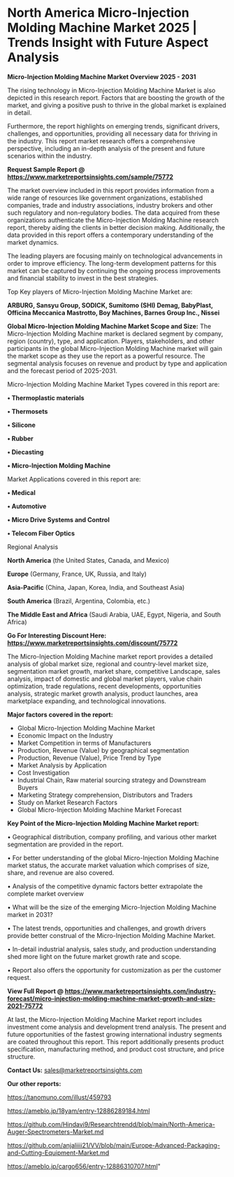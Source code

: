 # North America Micro-Injection Molding Machine Market 2025 | Trends Insight with Future Aspect Analysis

<Strong> Micro-Injection Molding Machine Market Overview 2025 - 2031</strong>

The rising technology in Micro-Injection Molding Machine Market is also depicted in this research report. Factors that are boosting the growth of the market, and giving a positive push to thrive in the global market is explained in detail.

Furthermore, the report highlights on emerging trends, significant drivers, challenges, and opportunities, providing all necessary data for thriving in the industry. This report market research offers a comprehensive perspective, including an in-depth analysis of the present and future scenarios within the industry.

<strong>Request Sample Report @ <a href=https://www.marketreportsinsights.com/sample/75772>https://www.marketreportsinsights.com/sample/75772</a></strong>

The market overview included in this report provides information from a wide range of resources like government organizations, established companies, trade and industry associations, industry brokers and other such regulatory and non-regulatory bodies. The data acquired from these organizations authenticate the Micro-Injection Molding Machine research report, thereby aiding the clients in better decision making. Additionally, the data provided in this report offers a contemporary understanding of the market dynamics.

The leading players are focusing mainly on technological advancements in order to improve efficiency. The long-term development patterns for this market can be captured by continuing the ongoing process improvements and financial stability to invest in the best strategies.

Top Key players of Micro-Injection Molding Machine Market are:

<strong>ARBURG, Sansyu Group, SODICK, Sumitomo (SHI) Demag, BabyPlast, Officina Meccanica Mastrotto, Boy Machines, Barnes Group Inc., Nissei</strong>

<strong><b>Global Micro-Injection Molding Machine Market Scope and Size:</b></strong>
The Micro-Injection Molding Machine market is declared segment by company, region (country), type, and application. Players, stakeholders, and other participants in the global Micro-Injection Molding Machine market will gain the market scope as they use the report as a powerful resource. The segmental analysis focuses on revenue and product by type and application and the forecast period of 2025-2031.

Micro-Injection Molding Machine Market Types covered in this report are:

<strong>• Thermoplastic materials

• Thermosets

• Silicone

• Rubber

• Diecasting

• Micro-Injection Molding Machine</strong>

Market Applications covered in this report are:

<strong>• Medical

• Automotive

• Micro Drive Systems and Control

• Telecom Fiber Optics</strong> 

Regional Analysis

<strong>North America</strong> (the United States, Canada, and Mexico)

<strong>Europe</strong> (Germany, France, UK, Russia, and Italy)

<strong>Asia-Pacific</strong> (China, Japan, Korea, India, and Southeast Asia)

<strong>South America</strong> (Brazil, Argentina, Colombia, etc.)

<strong>The Middle East and Africa</strong> (Saudi Arabia, UAE, Egypt, Nigeria, and South Africa)

<strong>Go For Interesting Discount Here: <a href=https://www.marketreportsinsights.com/discount/75772>https://www.marketreportsinsights.com/discount/75772</a></strong>

The Micro-Injection Molding Machine market report provides a detailed analysis of global market size, regional and country-level market size, segmentation market growth, market share, competitive Landscape, sales analysis, impact of domestic and global market players, value chain optimization, trade regulations, recent developments, opportunities analysis, strategic market growth analysis, product launches, area marketplace expanding, and technological innovations.

<strong><b>Major factors covered in the report:</b></strong>
<ul>
  <li>Global Micro-Injection Molding Machine Market </li>
  <li>Economic Impact on the Industry</li>
  <li>Market Competition in terms of Manufacturers</li>
  <li>Production, Revenue (Value) by geographical segmentation</li>
  <li>Production, Revenue (Value), Price Trend by Type</li>
  <li>Market Analysis by Application</li>
  <li>Cost Investigation</li>
  <li>Industrial Chain, Raw material sourcing strategy and Downstream Buyers</li>
  <li>Marketing Strategy comprehension, Distributors and Traders</li>
  <li>Study on Market Research Factors</li>
  <li>Global Micro-Injection Molding Machine Market Forecast</li>
</ul>

<strong><b>Key Point of the Micro-Injection Molding Machine Market report:</b></strong>

• Geographical distribution, company profiling, and various other market segmentation are provided in the report.

• For better understanding of the global Micro-Injection Molding Machine market status, the accurate market valuation which comprises of size, share, and revenue are also covered.

• Analysis of the competitive dynamic factors better extrapolate the complete market overview

• What will be the size of the emerging Micro-Injection Molding Machine market in 2031?

• The latest trends, opportunities and challenges, and growth drivers provide better construal of the Micro-Injection Molding Machine Market.

• In-detail industrial analysis, sales study, and production understanding shed more light on the future market growth rate and scope.

• Report also offers the opportunity for customization as per the customer request.

<strong><b>View Full Report @ <a href=https://www.marketreportsinsights.com/industry-forecast/micro-injection-molding-machine-market-growth-and-size-2021-75772>https://www.marketreportsinsights.com/industry-forecast/micro-injection-molding-machine-market-growth-and-size-2021-75772</a></b></strong>


At last, the Micro-Injection Molding Machine Market report includes investment come analysis and development trend analysis. The present and future opportunities of the fastest growing international industry segments are coated throughout this report. This report additionally presents product specification, manufacturing method, and product cost structure, and price structure.

<strong>Contact Us:</strong>
sales@marketreportsinsights.com

<strong>Our other reports:</strong>

<a href=https://tanomuno.com/illust/459793>https://tanomuno.com/illust/459793</a>

<a href=https://ameblo.jp/18yam/entry-12886289184.html>https://ameblo.jp/18yam/entry-12886289184.html</a>

<a href=https://github.com/Hindavi9/Researchtrendd/blob/main/North-America-Auger-Spectrometers-Market.md>https://github.com/Hindavi9/Researchtrendd/blob/main/North-America-Auger-Spectrometers-Market.md</a>

<a href=https://github.com/anjaliiii21/VV/blob/main/Europe-Advanced-Packaging-and-Cutting-Equipment-Market.md>https://github.com/anjaliiii21/VV/blob/main/Europe-Advanced-Packaging-and-Cutting-Equipment-Market.md</a>

<a href=https://ameblo.jp/cargo656/entry-12886310707.html>https://ameblo.jp/cargo656/entry-12886310707.html</a>"
